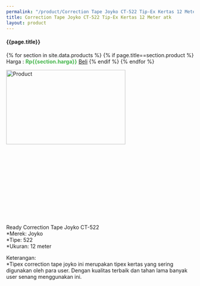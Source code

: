```yaml
---
permalink: "/product/Correction Tape Joyko CT-522 Tip-Ex Kertas 12 Meter atk"
title: Correction Tape Joyko CT-522 Tip-Ex Kertas 12 Meter atk
layout: product
---
```


#### {{page.title}}

{% for section in site.data.products %}
	{% if page.title==section.product %}
Harga : <span style="color:#42b549">**Rp{{section.harga}}**</span>  <a class="btn btn-success" href="http://api.whatsapp.com/send?phone={{site.whatsapp}}&text=kak saya mau beli {{page.title}} 1 buah %0A harga%3A {{section.harga}} bayarnya di kampus ia kak %3A)" style="width:100px;">Beli</a>
	{% endif %}
{% endfor %}

<image src="{{site.baseurl}}/img/Correction Tape Joyko CT-522 Tip-Ex Kertas 12 Meter atk.jpg" alt="Product" width="80%" height="50%" style="max-width:400px;max-height:400px"/>

Ready Correction Tape Joyko CT-522  
*Merek: Joyko  
*Tipe: 522  
*Ukuran: 12 meter  
  
Keterangan:  
*Tipex correction tape joyko ini merupakan tipex kertas yang sering digunakan oleh para user. Dengan kualitas terbaik dan tahan lama banyak user senang menggunakan ini.